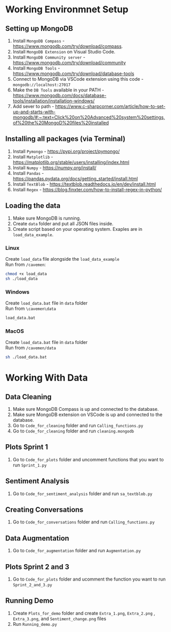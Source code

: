 # Working Environmnet Setup
## Setting up MongoDB

1. Install `MongoDB Compass` - https://www.mongodb.com/try/download/compass.
2. Install `MongoDB Extension` on Visual Studio Code.
3. Install `MongoDB Community server` - https://www.mongodb.com/try/download/community
4. Install `MongoDB Tools` - https://www.mongodb.com/try/download/database-tools
5. Connect to MongoDB via VSCode extension using this code - `mongodb://localhost:27017`
6. Make the `DB Tools` available in your PATH - https://www.mongodb.com/docs/database-tools/installation/installation-windows/
7. Add sever to path - https://www.c-sharpcorner.com/article/how-to-set-up-and-starts-with-mongodb/#:~:text=Click%20on%20Advanced%20system%20settings,of%20the%20MongoD%20files%20installed


## Installing all packages (via Terminal)

1. Install `Pymongo` - https://pypi.org/project/pymongo/
2. Install `Matplotlib` - https://matplotlib.org/stable/users/installing/index.html
3. Install `Numpy` - https://numpy.org/install/
4. Install `Pandas` - https://pandas.pydata.org/docs/getting_started/install.html
5. Install `TextBlob` - https://textblob.readthedocs.io/en/dev/install.html
6. Install `Regex` - https://blog.finxter.com/how-to-install-regex-in-python/

## Loading the data
1. Make sure MongoDB is running.
2. Create `data` folder and put all JSON files inside.
3. Create script based on your operating system. Exaples are in `load_data_example`.

### Linux
Create `load_data` file alongside the `load_data_example`\
Run from `/cavemen`: 
```sh
chmod +x load_data
sh ./load_data
```
### Windows
Create `load_data.bat` file in `data` folder\
Run from `\cavemen\data`
```sh
load_data.bat
```
### MacOS
Create `load_data.bat` file in `data` folder\
Run from `/cavemen/data`
```sh
sh ./load_data.bat
```

# Working With Data
## Data Cleaning

1. Make sure MongoDB Compass is up and connected to the database.
2. Make sure MongoDB extension on VSCode is up and connected to the database. 
3. Go to `Code_for_cleaning` folder and run `Calling_functions.py`
4. Go to `Code_for_cleaning` folder and run `cleaning.mongodb`

## Plots Sprint 1

1. Go to `Code_for_plots` folder and uncomment functions that you want to run `Sprint_1.py`

## Sentiment Analysis

1. Go to `Code_for_sentiment_analysis` folder and run `sa_textblob.py`

## Creating Conversations

1. Go to `Code_for_conversations` folder and run `Calling_functions.py`

## Data Augmentation

1. Go to `Code_for_augmentation` folder and run `Augmentation.py`

## Plots Sprint 2 and 3

1. Go to `Code_for_plots` folder and ucomment the function you want to run `Sprint_2_and_3.py`

## Running Demo 

1. Create `Plots_for_demo` folder and create `Extra_1.png`, `Extra_2.png` , `Extra_3.png`, and `Sentiment_change.png` files
2. Run `Running_demo.py`